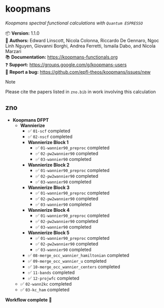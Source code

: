 
  koopmans
  ========

  *Koopmans spectral functional calculations with `Quantum ESPRESSO`*

  📦 **Version:** 1.1.0  
  🧑 **Authors:** Edward Linscott, Nicola Colonna, Riccardo De Gennaro, Ngoc Linh Nguyen, Giovanni Borghi, Andrea 
  Ferretti, Ismaila Dabo, and Nicola Marzari  
  📚 **Documentation:** https://koopmans-functionals.org  
  ❓ **Support:** https://groups.google.com/g/koopmans-users  
  🐛 **Report a bug:** https://github.com/epfl-theos/koopmans/issues/new

  > [!NOTE]  
  > Please cite the papers listed in `zno.bib` in work involving this calculation

  zno
  ---
  - **Koopmans DFPT**
    - **Wannierize**
      - ✅ `01-scf` completed  
      - ✅ `02-nscf` completed  
      - **Wannierize Block 1**
        - ✅ `01-wannier90_preproc` completed  
        - ✅ `02-pw2wannier90` completed  
        - ✅ `03-wannier90` completed  
      - **Wannierize Block 2**
        - ✅ `01-wannier90_preproc` completed  
        - ✅ `02-pw2wannier90` completed  
        - ✅ `03-wannier90` completed  
      - **Wannierize Block 3**
        - ✅ `01-wannier90_preproc` completed  
        - ✅ `02-pw2wannier90` completed  
        - ✅ `03-wannier90` completed  
      - **Wannierize Block 4**
        - ✅ `01-wannier90_preproc` completed  
        - ✅ `02-pw2wannier90` completed  
        - ✅ `03-wannier90` completed  
      - **Wannierize Block 5**
        - ✅ `01-wannier90_preproc` completed  
        - ✅ `02-pw2wannier90` completed  
        - ✅ `03-wannier90` completed  
      - ✅ `08-merge_occ_wannier_hamiltonian` completed  
      - ✅ `09-merge_occ_wannier_u` completed  
      - ✅ `10-merge_occ_wannier_centers` completed  
      - ✅ `11-bands` completed  
      - ✅ `12-projwfc` completed  
    - ✅ `02-wann2kc` completed  
    - ✅ `03-kc_ham` completed  

  **Workflow complete** 🎉
